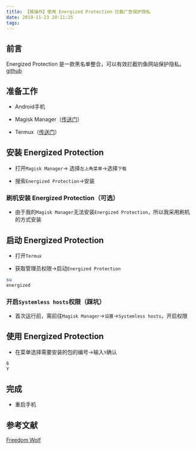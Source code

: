 ```yaml
---
title: 【骚操作】使用 Energized Protection 拦截广告保护隐私
date: 2019-11-23 20:11:25
tags:
---
```


## 前言

Energized Protection 是一款黑名单整合，可以有效拦截钓鱼网站保护隐私。[github](https://github.com/EnergizedProtection/block)

<!-- more -->

## 准备工作

- Android手机

- Magisk Manager（[传送门](https://feiju12138.github.io/2019/11/21/Android刷机_2/#刷入Magisk获取ROOT权限（可选）)）

- Termux（[传送门](https://feiju12138.github.io/2019/11/22/将安卓手机作为一台服务器/#安装”Termux”)）

## 安装 Energized Protection

- 打开`Magisk Manager`-> 选择`左上角菜单`->选择`下载`

- 搜索`Energized Protection`->安装

### 刷机安装 Energized Protection（可选）

- 由于我的`Magisk Manager`无法安装`Energized Protection`，所以我采用刷机的方式安装

## 启动 Energized Protection

- 打开`Termux`

- 获取管理员权限->启动`Energized Protection`

``` bash
su
energized
```

### 开启`Systemless hosts`权限（踩坑）

- 首次运行前，需前往`Magisk Manager`->`设置`->`Systemless hosts`，开启权限

## 使用 Energized Protection

- 在菜单选择需要安装的包的编号->输入`Y`确认

``` bash
6
Y
```

## 完成

- 重启手机

## 参考文献

[Freedom Wolf](https://www.freedomwolf.cc/2019/04/energized-protection/)

